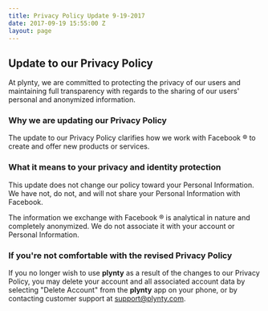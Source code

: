 ```yaml
---
title: Privacy Policy Update 9-19-2017
date: 2017-09-19 15:55:00 Z
layout: page
---
```


## Update to our Privacy Policy

At plynty, we are committed to protecting the privacy of our users and maintaining full transparency with regards to the sharing of our users' personal and anonymized information.

### Why we are updating our Privacy Policy

The update to our Privacy Policy clarifies how we work with Facebook &reg; to create and offer new products or services.

### What it means to your privacy and identity protection

This update does not change our policy toward your Personal Information. We have not, do not, and will not share your Personal Information with Facebook.

The information we exchange with Facebook &reg; is analytical in nature and completely anonymized. We do not associate it with your account or Personal Information.

### If you're not comfortable with the revised Privacy Policy

If you no longer wish to use **plynty** as a result of the changes to our Privacy Policy, you may delete your account and all associated account data by selecting "Delete Account" from the **plynty** app on your phone, or by contacting customer support at support@plynty.com.